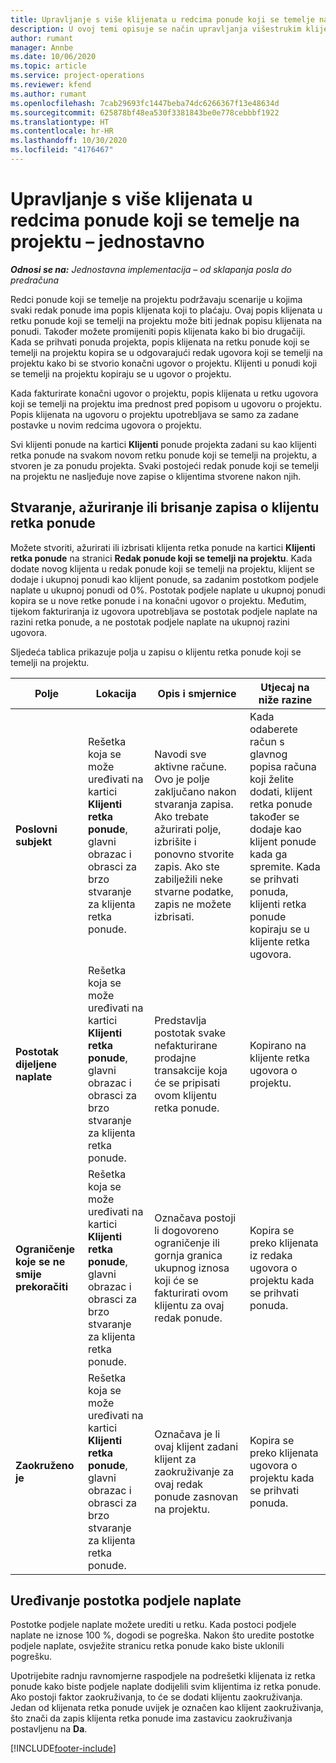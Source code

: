 ```yaml
---
title: Upravljanje s više klijenata u redcima ponude koji se temelje na projektu – jednostavno
description: U ovoj temi opisuje se način upravljanja višestrukim klijentima u redcima ponude koji se temelje na projektu.
author: rumant
manager: Annbe
ms.date: 10/06/2020
ms.topic: article
ms.service: project-operations
ms.reviewer: kfend
ms.author: rumant
ms.openlocfilehash: 7cab29693fc1447beba74dc6266367f13e48634d
ms.sourcegitcommit: 625878bf48ea530f3381843be0e778cebbbf1922
ms.translationtype: HT
ms.contentlocale: hr-HR
ms.lasthandoff: 10/30/2020
ms.locfileid: "4176467"
---
```

# <a name="manage-multiple-customers-on-project-based-quote-lines---lite"></a>Upravljanje s više klijenata u redcima ponude koji se temelje na projektu – jednostavno

_**Odnosi se na:** Jednostavna implementacija – od sklapanja posla do predračuna_

Redci ponude koji se temelje na projektu podržavaju scenarije u kojima svaki redak ponude ima popis klijenata koji to plaćaju. Ovaj popis klijenata u retku ponude koji se temelji na projektu može biti jednak popisu klijenata na ponudi. Također možete promijeniti popis klijenata kako bi bio drugačiji. Kada se prihvati ponuda projekta, popis klijenata na retku ponude koji se temelji na projektu kopira se u odgovarajući redak ugovora koji se temelji na projektu kako bi se stvorio konačni ugovor o projektu. Klijenti u ponudi koji se temelji na projektu kopiraju se u ugovor o projektu.

Kada fakturirate konačni ugovor o projektu, popis klijenata u retku ugovora koji se temelji na projektu ima prednost pred popisom u ugovoru o projektu. Popis klijenata na ugovoru o projektu upotrebljava se samo za zadane postavke u novim redcima ugovora o projektu.

Svi klijenti ponude na kartici **Klijenti** ponude projekta zadani su kao klijenti retka ponude na svakom novom retku ponude koji se temelji na projektu, a stvoren je za ponudu projekta. Svaki postojeći redak ponude koji se temelji na projektu ne nasljeđuje nove zapise o klijentima stvorene nakon njih.

## <a name="create-update-or-delete-a-quote-line-customer-record"></a>Stvaranje, ažuriranje ili brisanje zapisa o klijentu retka ponude

Možete stvoriti, ažurirati ili izbrisati klijenta retka ponude na kartici **Klijenti retka ponude** na stranici **Redak ponude koji se temelji na projektu**. Kada dodate novog klijenta u redak ponude koji se temelji na projektu, klijent se dodaje i ukupnoj ponudi kao klijent ponude, sa zadanim postotkom podjele naplate u ukupnoj ponudi od 0%. Postotak podjele naplate u ukupnoj ponudi kopira se u nove retke ponude i na konačni ugovor o projektu. Međutim, tijekom fakturiranja iz ugovora upotrebljava se postotak podjele naplate na razini retka ponude, a ne postotak podjele naplate na ukupnoj razini ugovora. 

Sljedeća tablica prikazuje polja u zapisu o klijentu retka ponude koji se temelji na projektu.

| Polje | Lokacija | Opis i smjernice | Utjecaj na niže razine |
| --- | --- | --- | --- |
| **Poslovni subjekt** | Rešetka koja se može uređivati na kartici **Klijenti retka ponude**, glavni obrazac i obrasci za brzo stvaranje za klijenta retka ponude. | Navodi sve aktivne račune. Ovo je polje zaključano nakon stvaranja zapisa. Ako trebate ažurirati polje, izbrišite i ponovno stvorite zapis. Ako ste zabilježili neke stvarne podatke, zapis ne možete izbrisati. | Kada odaberete račun s glavnog popisa računa koji želite dodati, klijent retka ponude također se dodaje kao klijent ponude kada ga spremite. Kada se prihvati ponuda, klijenti retka ponude kopiraju se u klijente retka ugovora. |
| **Postotak dijeljene naplate** | Rešetka koja se može uređivati na kartici **Klijenti retka ponude**, glavni obrazac i obrasci za brzo stvaranje za klijenta retka ponude. | Predstavlja postotak svake nefakturirane prodajne transakcije koja će se pripisati ovom klijentu retka ponude. | Kopirano na klijente retka ugovora o projektu. |
| **Ograničenje koje se ne smije prekoračiti** | Rešetka koja se može uređivati na kartici **Klijenti retka ponude**, glavni obrazac i obrasci za brzo stvaranje za klijenta retka ponude. | Označava postoji li dogovoreno ograničenje ili gornja granica ukupnog iznosa koji će se fakturirati ovom klijentu za ovaj redak ponude. | Kopira se preko klijenata iz redaka ugovora o projektu kada se prihvati ponuda. |
| **Zaokruženo je** | Rešetka koja se može uređivati na kartici **Klijenti retka ponude**, glavni obrazac i obrasci za brzo stvaranje za klijenta retka ponude. | Označava je li ovaj klijent zadani klijent za zaokruživanje za ovaj redak ponude zasnovan na projektu. | Kopira se preko klijenata ugovora o projektu kada se prihvati ponuda. |

## <a name="edit-billing-split-percentages"></a>Uređivanje postotka podjele naplate

Postotke podjele naplate možete urediti u retku. Kada postoci podjele naplate ne iznose 100 %, dogodi se pogreška. Nakon što uredite postotke podjele naplate, osvježite stranicu retka ponude kako biste uklonili pogrešku.

Upotrijebite radnju ravnomjerne raspodjele na podrešetki klijenata iz retka ponude kako biste podjele naplate dodijelili svim klijentima iz retka ponude. Ako postoji faktor zaokruživanja, to će se dodati klijentu zaokruživanja. Jedan od klijenata retka ponude uvijek je označen kao klijent zaokruživanja, što znači da zapis klijenta retka ponude ima zastavicu zaokruživanja postavljenu na **Da**. 


[!INCLUDE[footer-include](../../includes/footer-banner.md)]